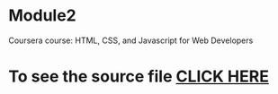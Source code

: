# Module2

Coursera course: HTML, CSS, and Javascript for Web Developers

# To see the source file [CLICK HERE](https://github.com/Pranjalxn/Module2/blob/main/index.html)

